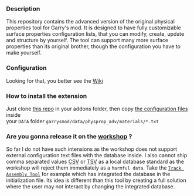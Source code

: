 ### Description
This repository contains the advanced version of the original
physical properties tool for Garry's mod. It is designed to
have fully customizable surface properties configuration lists,
that you can modify, create, update and structure by yourself.
The tool can support many more surface properties than its original
brother, though the configuration you have to make yourself.

### Configuration
Looking for that, you better see the [Wiki](https://github.com/dvdvideo1234/PhysPropertiesAdv/wiki/Adding-configurations)

### How to install the extension
Just clone [this repo](https://github.com/dvdvideo1234/PhysPropertiesAdv) in your addons folder,
then copy [the configuration files](https://github.com/dvdvideo1234/PhysPropertiesAdv/tree/master/data/physprop_adv/materials) inside  
your `DATA` folder `garrysmod/data/physprop_adv/materials/*.txt`

### Are you gonna release it on the [workshop](https://steamcommunity.com/app/4000/workshop) ?
So far I do not have such intensions as the workshop does not support 
external configuration text files with the database inside. I also cannot
ship comma separated values [CSV](https://en.wikipedia.org/wiki/Comma-separated_values) or [TSV](https://en.wikipedia.org/wiki/Tab-separated_values) as a local database standard as the workshop will
reject them immediately as a `harmful data`. Take the [`Track Assembly Tool`](https://github.com/dvdvideo1234/TrackAssemblyTool)
for example which has integrated the database in the initialization file. Its idea is
different than this tool by creating a full solution where the user may not interact
by changing the integrated database.



